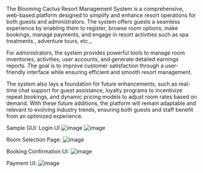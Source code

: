The Blooming Cactus Resort Management System is a comprehensive, web-based platform designed to simplify and enhance resort operations for both guests and administrators. The system offers guests a seamless experience by enabling them to register, browse room options, make bookings, manage payments, and engage in resort activities such as spa treatments , adventure tours, etc.,.

For administrators, the system provides powerful tools to manage room inventories, activities, user accounts, and generate detailed earnings reports. The goal is to improve customer satisfaction through a user-friendly interface while ensuring efficient and smooth resort management.

The system also lays a foundation for future enhancements, such as real-time chat support for guest assistance, loyalty programs to incentivize repeat bookings, and dynamic pricing models to adjust room rates based on demand. With these future additions, the platform will remain adaptable and relevant to evolving industry trends, ensuring both guests and staff benefit from an optimized experience.

Sample GUI:
Login UI
![image](https://github.com/user-attachments/assets/7959d97a-0a9e-4d5e-a7a2-bb7e67c8b565)
![image](https://github.com/user-attachments/assets/de5690d8-5f02-4a2c-b2ff-9539300c3e78)

Room Selection Page:
![image](https://github.com/user-attachments/assets/3b25b85e-6480-40f5-b324-64ac56ee618b)

Booking Confirmation UI:
![image](https://github.com/user-attachments/assets/479b6630-d479-44c6-aedd-5678f65e5803)

Payment UI:
![image](https://github.com/user-attachments/assets/e98fe4b5-d4fe-450e-a021-00f7f9c03b35)







